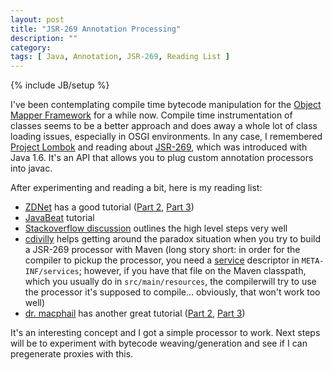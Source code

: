 ```yaml
---
layout: post
title: "JSR-269 Annotation Processing"
description: ""
category: 
tags: [ Java, Annotation, JSR-269, Reading List ]
---
```

{% include JB/setup %}

I've been contemplating compile time bytecode manipulation for the [Object Mapper Framework](http://www.objectmapper.org/) for a while now. Compile time instrumentation of classes seems to be a better approach and does away a whole lot of class loading issues, especially in OSGI environments. In any case, I remembered [Project Lombok](http://projectlombok.org/) and reading about [JSR-269](http://jcp.org/en/jsr/detail?id=269), which was introduced with Java 1.6. It's an API that allows you to plug custom annotation processors into javac.

After experimenting and reading a bit, here is my reading list:

* [ZDNet](http://www.zdnet.com/writing-and-processing-custom-annotations-part-1-2039352825/) has a good tutorial ([Part 2](http://www.zdnet.com/writing-and-processing-custom-annotations-part-2-2039357034/), [Part 3](http://www.zdnet.com/writing-and-processing-custom-annotations-part-3-2039362483/))
* [JavaBeat](http://www.javabeat.net/2007/06/java-6-0-features-part-2-pluggable-annotation-processing-api/) tutorial
* [Stackoverflow discussion](http://stackoverflow.com/questions/6967514/maven-example-of-annotation-preprocessing-and-generation-of-classes-in-same-comp) outlines the high level steps very well
* [cdivilly](http://cdivilly.wordpress.com/2010/03/16/maven-and-jsr-269-annotation-processors/) helps getting around the paradox situation when you try to build a JSR-269 processor with Maven (long story short: in order for the compiler to pickup the processor, you need a [service](http://docs.oracle.com/javase/7/docs/api/java/util/ServiceLoader.html) descriptor in ```META-INF/services```; however, if you have that file on the Maven classpath, which you usually do in ```src/main/resources```, the compilerwill try to use the processor it's supposed to compile... obviously, that won't work too well)
* [dr. macphail](http://deors.wordpress.com/2011/09/26/annotation-types/) has another great tutorial ([Part 2](http://deors.wordpress.com/2011/10/08/annotation-processors/), [Part 3](http://deors.wordpress.com/2011/10/31/annotation-generators/))

It's an interesting concept and I got a simple processor to work. Next steps will be to experiment with bytecode weaving/generation and see if I can pregenerate proxies with this.
